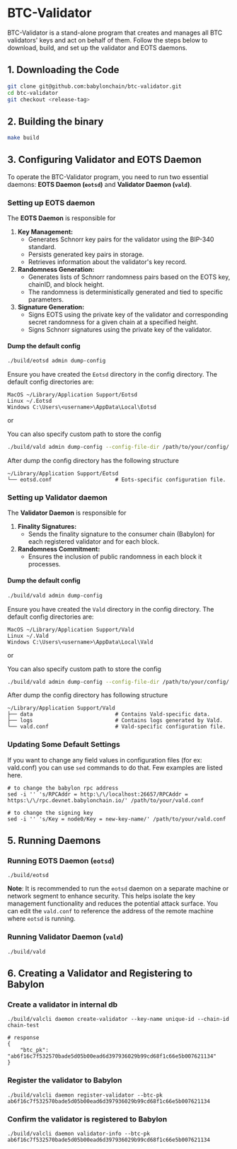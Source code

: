 # BTC-Validator

BTC-Validator is a stand-alone program that creates and manages all BTC validators' keys and act on behalf of them. Follow the steps below to download, build, and set up the validator and EOTS daemons.

## 1. Downloading the Code

```bash
git clone git@github.com:babylonchain/btc-validator.git
cd btc-validator
git checkout <release-tag>
```

## 2. Building the binary
```bash
make build
```

## 3. Configuring Validator and EOTS Daemon
To operate the BTC-Validator program, you need to run two essential daemons: **EOTS Daemon (`eotsd`)** and **Validator Daemon (`vald`)**.

###  Setting up EOTS daemon

The **EOTS Daemon** is responsible for

1.  **Key Management:**
    -   Generates Schnorr key pairs for the validator using the BIP-340 standard.
    -   Persists generated key pairs in storage.
    -   Retrieves information about the validator's key record.
2.  **Randomness Generation:**
    -   Generates lists of Schnorr randomness pairs based on the EOTS key, chainID, and block height.
    -   The randomness is deterministically generated and tied to specific parameters.
3.  **Signature Generation:**
    -   Signs EOTS using the private key of the validator and corresponding secret randomness for a given chain at a specified height.
    -   Signs Schnorr signatures using the private key of the validator.

#### Dump the default config
```bash
./build/eotsd admin dump-config
```
Ensure you have created the `Eotsd` directory in the config directory. The default config directories are:

    MacOS ~/Library/Application Support/Eotsd 
    Linux ~/.Eotsd
    Windows C:\Users\<username>\AppData\Local\Eotsd

or

You can also specify custom path to store the config
```bash
./build/vald admin dump-config --config-file-dir /path/to/your/config/
```
After dump the config directory has the following structure

    ~/Library/Application Support/Eotsd
    └── eotsd.conf                    # Eots-specific configuration file.



### Setting up Validator daemon

The **Validator Daemon** is responsible for
1.  **Finality Signatures:**
    -   Sends the finality signature to the consumer chain (Babylon) for each registered validator and for each block.
2.  **Randomness Commitment:**
    -   Ensures the inclusion of public randomness in each block it processes.

#### Dump the default config
```bash
./build/vald admin dump-config
```
Ensure you have created the `Vald` directory in the config directory. The default config directories are:

    MacOS ~/Library/Application Support/Vald 
    Linux ~/.Vald
    Windows C:\Users\<username>\AppData\Local\Vald
or

You can also specify custom path to store the config
```bash
./build/vald admin dump-config --config-file-dir /path/to/your/config/
```

After dump the config directory has following structure

    ~/Library/Application Support/Vald
    ├── data                          # Contains Vald-specific data.
    ├── logs                          # Contains logs generated by Vald.
    └── vald.conf                     # Vald-specific configuration file.


### Updating Some Default Settings
If you want to change any field values in configuration files (for ex: vald.conf) you can use  `sed` commands to do 
that. Few examples are listed here.

    # to change the babylon rpc address
    sed -i '' 's/RPCAddr = http:\/\/localhost:26657/RPCAddr = https:\/\/rpc.devnet.babylonchain.io/' /path/to/your/vald.conf
    
	# to change the signing key
	sed -i '' 's/Key = node0/Key = new-key-name/' /path/to/your/vald.conf


## 5. Running Daemons

### Running EOTS Daemon (`eotsd`)


    ./build/eotsd

**Note**: It is recommended to run the `eotsd` daemon on a separate machine or network segment to enhance security. This helps isolate the key management functionality and reduces the potential attack surface. You can edit the `vald.conf`  to reference the address of the remote machine where `eotsd` is running.

### Running Validator Daemon (`vald`)

    ./build/vald

## 6. Creating a Validator and Registering to Babylon

### Create a validator in internal db

    ./build/valcli daemon create-validator --key-name unique-id --chain-id chain-test
    
    # response 
    {
        "btc_pk": "ab6f16c7f532570bade5d05b00ead6d397936029b99cd68f1c66e5b007621134"
    }

### Register the validator to Babylon
    ./build/valcli daemon register-validator --btc-pk ab6f16c7f532570bade5d05b00ead6d397936029b99cd68f1c66e5b007621134

### Confirm the validator is registered to Babylon
    ./build/valcli daemon validator-info --btc-pk ab6f16c7f532570bade5d05b00ead6d397936029b99cd68f1c66e5b007621134
